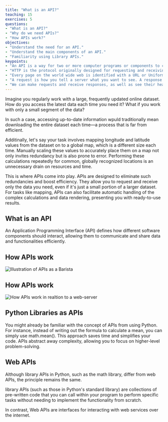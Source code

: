 ```yaml
---
title: "What is an API?"
teaching: 15
exercises: 5
questions:
- "What is an API?"
- "Why do we need APIs?"
- "How APIs work?"
objectives:
- "Understand the need for an API."
- "Understand the main components of an API."
- "Familiarity using Library APIs."
keypoints:
- "An API is a way for two or more computer programs or components to communicate with each other."
- "HTTP is the protocol originally designed for requesting and receiving Web pages, but now also used as the basis for a variety of APIs. HTTPS is the encrypted version of HTTP."
- "Every page on the world wide web is identified with a URL or Uniform Resource Locator."
- "A request is how you tell a server what you want to see. A response will either give you what you asked for, or tell you why the server can't do that. Both requests and responses have a header, and optionally a body."
- "We can make requests and receive responses, as well as see their headers, using `curl`."
---
```


Imagine you regularly work with a large, frequently updated online dataset. How do you access the latest data each time you need it? What if you work with only a small segment of the data?


In such a case, accessing up-to-date information wpuld traditionally mean downloading the entire dataset each time—a process that is far from efficient.

Additinally, let's say your task involves mapping longitude and latitude values from the dataset on to a global map, which is a different size each time. Manually scaling these values to accurately place them on a map not only invites redundancy but is also prone to error. Performing these calculations repeatedly for common, globally recognized locations is an unnecessary drain on resources and time.

This is where APIs come into play. APIs are designed to eliminate such redundancies and boost efficiency. They allow you to request and receive only the data you need, even if it's just a small portion of a larger dataset. For tasks like mapping, APIs can also facilitate automatic handling of the complex calculations and data rendering, presenting you with ready-to-use results.

## What is an API
An Application Programming Interface (API) defines how different software components should interact, allowing them to communicate and share data and functionalities efficiently.

## How APIs work

![Illustration of APIs as a Barista](../assets/img/HowAPIWorks.png)


## How APIs work

![How APIs work in realtion to a web-server](../assets/img/APIServer.png)

## Python Libraries as APIs
You might already be familiar with the concept of APIs from using Python. For instance, instead of writing out the formula to calculate a mean, you can simply use math.mean(). This approach saves time and simplifies your code. APIs abstract away complexity, allowing you to focus on higher-level problem-solving.

## Web APIs
Although library APIs in Python, such as the math library, differ from web APIs, the principle remains the same. 

 library APIs (such as those in Python's standard library) are collections of pre-written code that you can call within your program to perform specific tasks without needing to implement the functionality from scratch.

 In contrast, Web APIs are interfaces for interacting with web services over the internet.